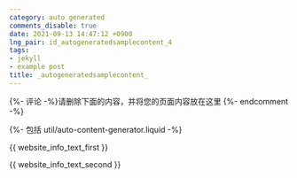 ```yaml
---
category: auto generated
comments_disable: true
date: 2021-09-13 14:47:12 +0900
lng_pair: id_autogeneratedsamplecontent_4
tags:
- jekyll
- example post
title: _autogeneratedsamplecontent_
---
```


{%- 评论 -%}请删除下面的内容，并将您的页面内容放在这里 {%- endcomment -%}

{%- 包括 util/auto-content-generator.liquid -%}

<!-- outline-start -->

{{ website_info_text_first }}

<!-- outline-end -->

{{ website_info_text_second }}
